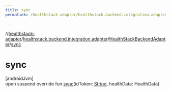```yaml
---
title: sync
permalink: /healthstack-adapter/healthstack.backend.integration.adapter/-health-stack-backend-adapter/sync.html

---
```

//[healthstack-adapter](/healthstack-adapter.html)/[healthstack.backend.integration.adapter](../index.html)/[HealthStackBackendAdapter](index.html)/[sync](sync.html)



# sync



[androidJvm]\
open suspend override fun [sync](sync.html)(idToken: [String](https://kotlinlang.org/api/latest/jvm/stdlib/kotlin/-string/index.html), healthData: HealthData)




